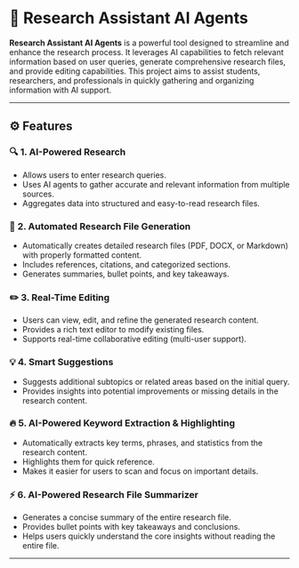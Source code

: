 # 🚀 **Research Assistant AI Agents**
**Research Assistant AI Agents** is a powerful tool designed to streamline and enhance the research process. It leverages AI capabilities to fetch relevant information based on user queries, generate comprehensive research files, and provide editing capabilities. This project aims to assist students, researchers, and professionals in quickly gathering and organizing information with AI support.

---

## ⚙️ **Features**

### 🔍 **1. AI-Powered Research**
- Allows users to enter research queries.
- Uses AI agents to gather accurate and relevant information from multiple sources.
- Aggregates data into structured and easy-to-read research files.

### 📝 **2. Automated Research File Generation**
- Automatically creates detailed research files (PDF, DOCX, or Markdown) with properly formatted content.
- Includes references, citations, and categorized sections.
- Generates summaries, bullet points, and key takeaways.

### ✏️ **3. Real-Time Editing**
- Users can view, edit, and refine the generated research content.
- Provides a rich text editor to modify existing files.
- Supports real-time collaborative editing (multi-user support).

### 💡 **4. Smart Suggestions**
- Suggests additional subtopics or related areas based on the initial query.
- Provides insights into potential improvements or missing details in the research content.

### 🔥 **5. AI-Powered Keyword Extraction & Highlighting**
- Automatically extracts key terms, phrases, and statistics from the research content.
- Highlights them for quick reference.
- Makes it easier for users to scan and focus on important details.

### ⚡ **6. AI-Powered Research File Summarizer**
- Generates a concise summary of the entire research file.
- Provides bullet points with key takeaways and conclusions.
- Helps users quickly understand the core insights without reading the entire file.

---
